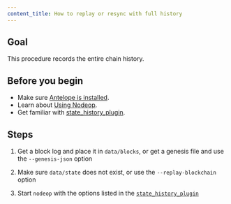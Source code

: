 ```yaml
---
content_title: How to replay or resync with full history
---
```


## Goal

This procedure records the entire chain history.

## Before you begin

* Make sure [Antelope is installed](../../../00_install/index.md).
* Learn about [Using Nodeop](../../02_usage/index.md).
* Get familiar with [state_history_plugin](../../03_plugins/state_history_plugin/index.md).

## Steps

1. Get a block log and place it in `data/blocks`, or get a genesis file and use the `--genesis-json` option

2. Make sure `data/state` does not exist, or use the `--replay-blockchain` option

3. Start `nodeop` with the options listed in the [`state_history_plugin`](index.md)
